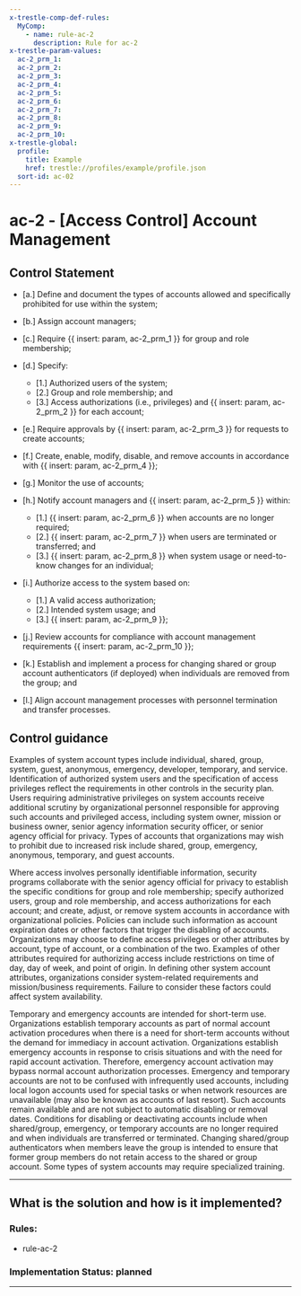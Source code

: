 ```yaml
---
x-trestle-comp-def-rules:
  MyComp:
    - name: rule-ac-2
      description: Rule for ac-2
x-trestle-param-values:
  ac-2_prm_1:
  ac-2_prm_2:
  ac-2_prm_3:
  ac-2_prm_4:
  ac-2_prm_5:
  ac-2_prm_6:
  ac-2_prm_7:
  ac-2_prm_8:
  ac-2_prm_9:
  ac-2_prm_10:
x-trestle-global:
  profile:
    title: Example
    href: trestle://profiles/example/profile.json
  sort-id: ac-02
---
```


# ac-2 - \[Access Control\] Account Management

## Control Statement

- \[a.\] Define and document the types of accounts allowed and specifically prohibited for use within the system;

- \[b.\] Assign account managers;

- \[c.\] Require {{ insert: param, ac-2_prm_1 }} for group and role membership;

- \[d.\] Specify:

  - \[1.\] Authorized users of the system;
  - \[2.\] Group and role membership; and
  - \[3.\] Access authorizations (i.e., privileges) and {{ insert: param, ac-2_prm_2 }} for each account;

- \[e.\] Require approvals by {{ insert: param, ac-2_prm_3 }} for requests to create accounts;

- \[f.\] Create, enable, modify, disable, and remove accounts in accordance with {{ insert: param, ac-2_prm_4 }};

- \[g.\] Monitor the use of accounts;

- \[h.\] Notify account managers and {{ insert: param, ac-2_prm_5 }} within:

  - \[1.\] {{ insert: param, ac-2_prm_6 }} when accounts are no longer required;
  - \[2.\] {{ insert: param, ac-2_prm_7 }} when users are terminated or transferred; and
  - \[3.\] {{ insert: param, ac-2_prm_8 }} when system usage or need-to-know changes for an individual;

- \[i.\] Authorize access to the system based on:

  - \[1.\] A valid access authorization;
  - \[2.\] Intended system usage; and
  - \[3.\] {{ insert: param, ac-2_prm_9 }};

- \[j.\] Review accounts for compliance with account management requirements {{ insert: param, ac-2_prm_10 }};

- \[k.\] Establish and implement a process for changing shared or group account authenticators (if deployed) when individuals are removed from the group; and

- \[l.\] Align account management processes with personnel termination and transfer processes.

## Control guidance

Examples of system account types include individual, shared, group, system, guest, anonymous, emergency, developer, temporary, and service. Identification of authorized system users and the specification of access privileges reflect the requirements in other controls in the security plan. Users requiring administrative privileges on system accounts receive additional scrutiny by organizational personnel responsible for approving such accounts and privileged access, including system owner, mission or business owner, senior agency information security officer, or senior agency official for privacy. Types of accounts that organizations may wish to prohibit due to increased risk include shared, group, emergency, anonymous, temporary, and guest accounts.

Where access involves personally identifiable information, security programs collaborate with the senior agency official for privacy to establish the specific conditions for group and role membership; specify authorized users, group and role membership, and access authorizations for each account; and create, adjust, or remove system accounts in accordance with organizational policies. Policies can include such information as account expiration dates or other factors that trigger the disabling of accounts. Organizations may choose to define access privileges or other attributes by account, type of account, or a combination of the two. Examples of other attributes required for authorizing access include restrictions on time of day, day of week, and point of origin. In defining other system account attributes, organizations consider system-related requirements and mission/business requirements. Failure to consider these factors could affect system availability.

Temporary and emergency accounts are intended for short-term use. Organizations establish temporary accounts as part of normal account activation procedures when there is a need for short-term accounts without the demand for immediacy in account activation. Organizations establish emergency accounts in response to crisis situations and with the need for rapid account activation. Therefore, emergency account activation may bypass normal account authorization processes. Emergency and temporary accounts are not to be confused with infrequently used accounts, including local logon accounts used for special tasks or when network resources are unavailable (may also be known as accounts of last resort). Such accounts remain available and are not subject to automatic disabling or removal dates. Conditions for disabling or deactivating accounts include when shared/group, emergency, or temporary accounts are no longer required and when individuals are transferred or terminated. Changing shared/group authenticators when members leave the group is intended to ensure that former group members do not retain access to the shared or group account. Some types of system accounts may require specialized training.

______________________________________________________________________

## What is the solution and how is it implemented?

<!-- For implementation status enter one of: implemented, partial, planned, alternative, not-applicable -->

<!-- Note that the list of rules under ### Rules: is read-only and changes will not be captured after assembly to JSON -->

<!-- Add control implementation description here for control: ac-2 -->

### Rules:

  - rule-ac-2

### Implementation Status: planned

______________________________________________________________________
